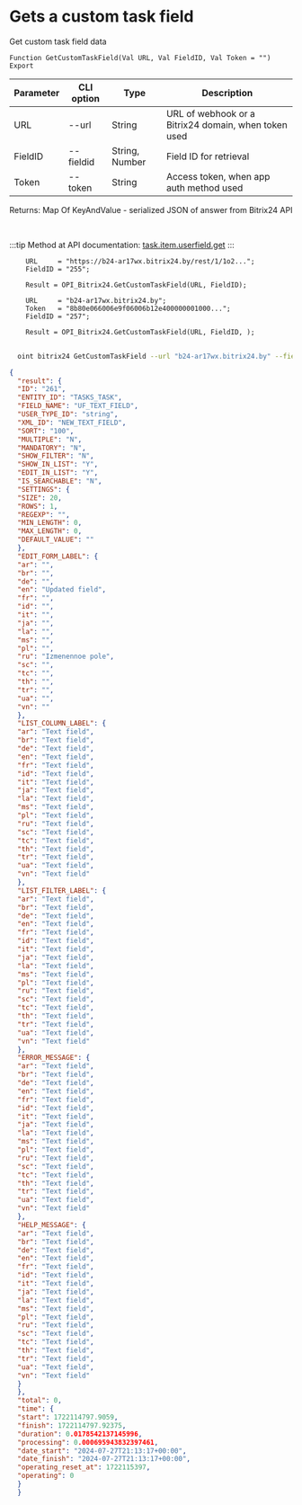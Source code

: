 ﻿---
sidebar_position: 4
---

# Gets a custom task field
 Get custom task field data



`Function GetCustomTaskField(Val URL, Val FieldID, Val Token = "") Export`

  | Parameter | CLI option | Type | Description |
  |-|-|-|-|
  | URL | --url | String | URL of webhook or a Bitrix24 domain, when token used |
  | FieldID | --fieldid | String, Number | Field ID for retrieval |
  | Token | --token | String | Access token, when app auth method used |

  
  Returns:  Map Of KeyAndValue - serialized JSON of answer from Bitrix24 API

<br/>

:::tip
Method at API documentation: [task.item.userfield.get](https://dev.1c-bitrix.ru/rest_help/tasks/task/userfield/get.php)
:::
<br/>


```bsl title="Code example"
    URL     = "https://b24-ar17wx.bitrix24.by/rest/1/1o2...";
    FieldID = "255";

    Result = OPI_Bitrix24.GetCustomTaskField(URL, FieldID);

    URL     = "b24-ar17wx.bitrix24.by";
    Token   = "8b80e066006e9f06006b12e400000001000...";
    FieldID = "257";

    Result = OPI_Bitrix24.GetCustomTaskField(URL, FieldID, );
```



```sh title="CLI command example"
    
  oint bitrix24 GetCustomTaskField --url "b24-ar17wx.bitrix24.by" --fieldid "257" --token "fe3fa966006e9f06006b12e400000001000..."

```

```json title="Result"
{
  "result": {
  "ID": "261",
  "ENTITY_ID": "TASKS_TASK",
  "FIELD_NAME": "UF_TEXT_FIELD",
  "USER_TYPE_ID": "string",
  "XML_ID": "NEW_TEXT_FIELD",
  "SORT": "100",
  "MULTIPLE": "N",
  "MANDATORY": "N",
  "SHOW_FILTER": "N",
  "SHOW_IN_LIST": "Y",
  "EDIT_IN_LIST": "Y",
  "IS_SEARCHABLE": "N",
  "SETTINGS": {
  "SIZE": 20,
  "ROWS": 1,
  "REGEXP": "",
  "MIN_LENGTH": 0,
  "MAX_LENGTH": 0,
  "DEFAULT_VALUE": ""
  },
  "EDIT_FORM_LABEL": {
  "ar": "",
  "br": "",
  "de": "",
  "en": "Updated field",
  "fr": "",
  "id": "",
  "it": "",
  "ja": "",
  "la": "",
  "ms": "",
  "pl": "",
  "ru": "Izmenennoe pole",
  "sc": "",
  "tc": "",
  "th": "",
  "tr": "",
  "ua": "",
  "vn": ""
  },
  "LIST_COLUMN_LABEL": {
  "ar": "Text field",
  "br": "Text field",
  "de": "Text field",
  "en": "Text field",
  "fr": "Text field",
  "id": "Text field",
  "it": "Text field",
  "ja": "Text field",
  "la": "Text field",
  "ms": "Text field",
  "pl": "Text field",
  "ru": "Text field",
  "sc": "Text field",
  "tc": "Text field",
  "th": "Text field",
  "tr": "Text field",
  "ua": "Text field",
  "vn": "Text field"
  },
  "LIST_FILTER_LABEL": {
  "ar": "Text field",
  "br": "Text field",
  "de": "Text field",
  "en": "Text field",
  "fr": "Text field",
  "id": "Text field",
  "it": "Text field",
  "ja": "Text field",
  "la": "Text field",
  "ms": "Text field",
  "pl": "Text field",
  "ru": "Text field",
  "sc": "Text field",
  "tc": "Text field",
  "th": "Text field",
  "tr": "Text field",
  "ua": "Text field",
  "vn": "Text field"
  },
  "ERROR_MESSAGE": {
  "ar": "Text field",
  "br": "Text field",
  "de": "Text field",
  "en": "Text field",
  "fr": "Text field",
  "id": "Text field",
  "it": "Text field",
  "ja": "Text field",
  "la": "Text field",
  "ms": "Text field",
  "pl": "Text field",
  "ru": "Text field",
  "sc": "Text field",
  "tc": "Text field",
  "th": "Text field",
  "tr": "Text field",
  "ua": "Text field",
  "vn": "Text field"
  },
  "HELP_MESSAGE": {
  "ar": "Text field",
  "br": "Text field",
  "de": "Text field",
  "en": "Text field",
  "fr": "Text field",
  "id": "Text field",
  "it": "Text field",
  "ja": "Text field",
  "la": "Text field",
  "ms": "Text field",
  "pl": "Text field",
  "ru": "Text field",
  "sc": "Text field",
  "tc": "Text field",
  "th": "Text field",
  "tr": "Text field",
  "ua": "Text field",
  "vn": "Text field"
  }
  },
  "total": 0,
  "time": {
  "start": 1722114797.9059,
  "finish": 1722114797.92375,
  "duration": 0.0178542137145996,
  "processing": 0.000695943832397461,
  "date_start": "2024-07-27T21:13:17+00:00",
  "date_finish": "2024-07-27T21:13:17+00:00",
  "operating_reset_at": 1722115397,
  "operating": 0
  }
  }
```
